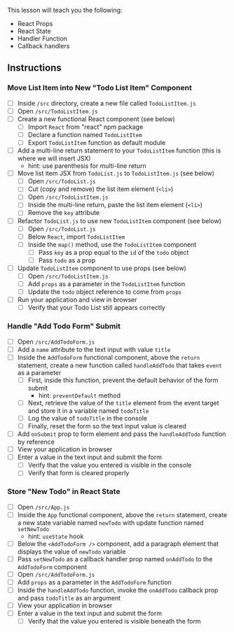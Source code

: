 This lesson will teach you the following:

- React Props
- React State
- Handler Function
- Callback handlers

## Instructions

### Move List Item into New "Todo List Item" Component

- [ ] Inside `/src` directory, create a new file called `TodoListItem.js`
- [ ] Open `/src/TodoListItem.js`
- [ ] Create a new functional React component (see below)
    - [ ] Import `React` from "react" npm package
    - [ ] Declare a function named `TodoListItem`
    - [ ] Export `TodoListItem` function as default module
- [ ] Add a multi-line return statement to your `TodoListItem` function (this is where we will insert JSX)
    - hint: use parenthesis for multi-line return
- [ ] Move list item JSX from `TodoList.js` to `TodoListItem.js` (see below)
    - [ ] Open `/src/TodoList.js`
    - [ ] Cut (copy and remove) the list item element (`<li>`)
    - [ ] Open `/src/TodoListItem.js`
    - [ ] Inside the multi-line return, paste the list item element (`<li>`)
    - [ ] Remove the `key` attribute
- [ ] Refactor `TodoList.js` to use new `TodoListItem` component (see below)
    - [ ] Open `/src/TodoList.js`
    - [ ] Below `React`, import `TodoListItem`
    - [ ] Inside the `map()` method, use the `TodoListItem` component
        - [ ] Pass `key` as a prop equal to the `id` of the `todo` object
        - [ ] Pass `todo` as a prop
- [ ] Update `TodoListItem` component to use props (see below)
    - [ ] Open `/src/TodoListItem.js`
    - [ ] Add `props` as a parameter in the `TodoListItem` function
    - [ ] Update the `todo` object reference to come from `props`
- [ ] Run your application and view in browser
    - [ ] Verify that your Todo List still appears correctly

### Handle "Add Todo Form" Submit

- [ ] Open `/src/AddTodoForm.js`
- [ ] Add a `name` attribute to the text input with value `title`
- [ ] Inside the `AddTodoForm` functional component, above the `return` statement, create a new function called `handleAddTodo` that takes `event` as a parameter
    - [ ] First, inside this function, prevent the default behavior of the form submit
        - hint: `preventDefault` method
    - [ ] Next, retrieve the value of the `title` element from the event target and store it in a variable named `todoTitle`
    - [ ] Log the value of `todoTitle` in the console
    - [ ] Finally, reset the form so the text input value is cleared
- [ ] Add `onSubmit` prop to form element and pass the `handleAddTodo` function by reference
- [ ] View your application in browser
- [ ] Enter a value in the text input and submit the form
    - [ ] Verify that the value you entered is visible in the console
    - [ ] Verify that form is cleared properly

### Store "New Todo" in React State

- [ ] Open `/src/App.js`
- [ ] Inside the `App` functional component, above the `return` statement, create a new state variable named `newTodo` with update function named `setNewTodo`
    - hint: `useState` hook
- [ ] Below the `<AddTodoForm />` component, add a paragraph element that displays the value of `newTodo` variable
- [ ] Pass `setNewTodo` as a callback handler prop named `onAddTodo` to the `AddTodoForm` component
- [ ] Open `/src/AddTodoForm.js`
- [ ] Add `props` as a parameter in the `AddTodoForm` function
- [ ] Inside the `handleAddTodo` function, invoke the `onAddTodo` callback prop and pass `todoTitle` as an argument
- [ ] View your application in browser
- [ ] Enter a value in the text input and submit the form
    - [ ] Verify that the value you entered is visible beneath the form